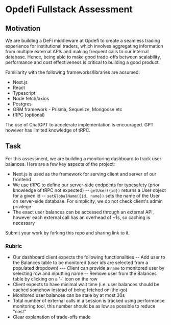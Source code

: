 # Opdefi Fullstack Assessment

## Motivation

We are building a DeFi middleware at Opdefi to create a seamless trading experience for institutional traders, which involves aggregating information from multiple external APIs and making frequent calls to our internal database. Hence, being able to make good trade-offs between scalability, performance and cost effectiveness is critical to building a good product.

Familiarity with the following frameworks/libraries are assumed:

- Next.js
- React
- Typescript
- Node fetch/axios
- Postgres
- ORM framework - Prisma, Sequelize, Mongoose etc
- tRPC (optional)

The use of ChatGPT to accelerate implementation is encouraged. GPT however has limited knowledge of tRPC.

## Task

For this assessment, we are building a monitoring dashboard to track user balances. Here are a few key aspects of the project:

- Next.js is used as the framework for serving client and server of our frontend
- We use tRPC to define our server-side endpoints for typesafety (prior knowledge of tRPC not expected)
  -- `getUser({id})` returns a User object for a given id
  -- `setGlobalName({id, name})` sets the name of the User on server-side database. For simplicity, we do not check client's admin privilege
- The exact user balances can be accessed through an external API, however each external call has an overhead of ~1s, so caching is necessary

Submit your work by forking this repo and sharing link to it.

### Rubric

- Our dashboard client expects the following functionalities
  -- Add user to the Balances table to be monitored (user ids are selected from a populated dropdown)
  --- Client can provide a `name` to monitored user by selecting row and inputting name
  -- Remove user from the Balances table by clicking on a '-' icon on the row
- Client expects to have minimal wait time (i.e. user balances should be cached somehow instead of being fetched on-the-go)
- Monitored user balances can be stale by at most 30s
- Total number of external calls in a session is tracked using performance monitoring tool, this number should be as low as possible to reduce "cost"
- Clear explanation of trade-offs made
